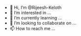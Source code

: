 - 👋 Hi, I’m @Rijeesh-Keloth
- 👀 I’m interested in ...
- 🌱 I’m currently learning ...
- 💞️ I’m looking to collaborate on ...
- 📫 How to reach me ...

<!---
Rijeesh-Keloth/Rijeesh-Keloth is a ✨ special ✨ repository because its `README.md` (this file) appears on your GitHub profile.
You can click the Preview link to take a look at your changes.
--->
